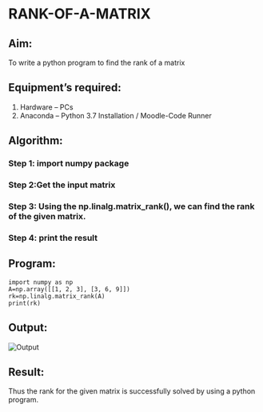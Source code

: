 # RANK-OF-A-MATRIX
## Aim:
To write a python program to find the rank of a matrix
## Equipment’s required:
1. 	Hardware – PCs
2. 	Anaconda – Python 3.7 Installation / Moodle-Code Runner
## Algorithm:
### Step 1: import numpy package

### Step 2:Get the input matrix 
### Step 3: Using the np.linalg.matrix_rank(), we can find the rank of the given matrix.
### Step 4: print the result
## Program:
```
import numpy as np
A=np.array([[1, 2, 3], [3, 6, 9]])
rk=np.linalg.matrix_rank(A)
print(rk)
```
## Output:
![Output](.//Output.png)
## Result:
Thus the rank for the given matrix is successfully solved by  using a python program.

